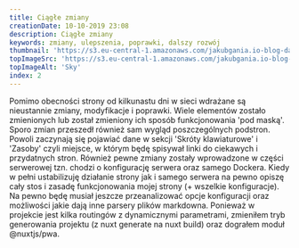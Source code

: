 ```yaml
---
title: Ciągłe zmiany
creationDate: 10-10-2019 23:08
description: Ciągłe zmiany
keywords: zmiany, ulepszenia, poprawki, dalszy rozwój
thumbnail: 'https://s3.eu-central-1.amazonaws.com/jakubgania.io-blog-data/10-10-2019-ciagle-zmiany/thumbnail.jpg'
topImageSrc: 'https://s3.eu-central-1.amazonaws.com/jakubgania.io-blog-data/10-10-2019-ciagle-zmiany/top-image.jpg'
topImageAlt: 'Sky'
index: 2
---
```


Pomimo obecności strony od kilkunastu dni w sieci wdrażane są nieustannie zmiany, modyfikacje i poprawki.
Wiele elementów zostało zmienionych lub został zmieniony ich sposób funkcjonowania 'pod maską'.
Sporo zmian przeszedł również sam wygląd poszczególnych podstron. Powoli zaczynają się pojawiać dane w
sekcji 'Skróty klawiaturowe' i 'Zasoby' czyli miejsce, w którym będę spisywał linki do ciekawych i przydatnych stron.
Również pewne zmiany zostały wprowadzone w części serwerowej tzn. chodzi o konfigurację serwera oraz samego Dockera.
Kiedy w pełni ustabilizuję działanie strony jak i samego serwera na pewno opiszę cały stos i zasadę funkcjonowania mojej strony
(+ wszelkie konfiguracje). Na pewno będę musiał jeszcze przeanalizować opcje konfiguracji oraz możliwości jakie dają 
inne parsery plików markdowna. Ponieważ w projekcie jest kilka routingów z dynamicznymi parametrami, zmieniłem tryb
generowania projektu (z nuxt generate na nuxt build) oraz dograłem moduł @nuxtjs/pwa.